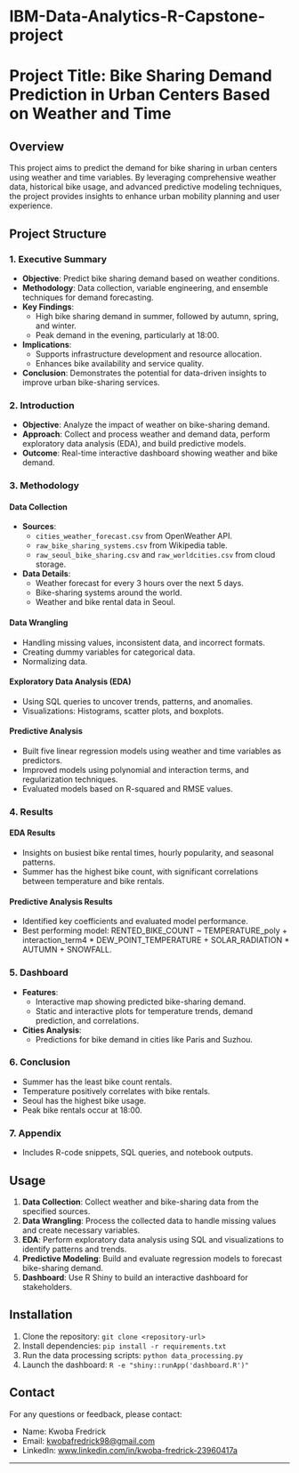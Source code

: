# IBM-Data-Analytics-R-Capstone-project

# Project Title: Bike Sharing Demand Prediction in Urban Centers Based on Weather and Time

## Overview
This project aims to predict the demand for bike sharing in urban centers using weather and time variables. By leveraging comprehensive weather data, historical bike usage, and advanced predictive modeling techniques, the project provides insights to enhance urban mobility planning and user experience.

## Project Structure

### 1. Executive Summary
- **Objective**: Predict bike sharing demand based on weather conditions.
- **Methodology**: Data collection, variable engineering, and ensemble techniques for demand forecasting.
- **Key Findings**: 
  - High bike sharing demand in summer, followed by autumn, spring, and winter.
  - Peak demand in the evening, particularly at 18:00.
- **Implications**: 
  - Supports infrastructure development and resource allocation.
  - Enhances bike availability and service quality.
- **Conclusion**: Demonstrates the potential for data-driven insights to improve urban bike-sharing services.

### 2. Introduction
- **Objective**: Analyze the impact of weather on bike-sharing demand.
- **Approach**: Collect and process weather and demand data, perform exploratory data analysis (EDA), and build predictive models.
- **Outcome**: Real-time interactive dashboard showing weather and bike demand.

### 3. Methodology
#### Data Collection
- **Sources**:
  - `cities_weather_forecast.csv` from OpenWeather API.
  - `raw_bike_sharing_systems.csv` from Wikipedia table.
  - `raw_seoul_bike_sharing.csv` and `raw_worldcities.csv` from cloud storage.
- **Data Details**:
  - Weather forecast for every 3 hours over the next 5 days.
  - Bike-sharing systems around the world.
  - Weather and bike rental data in Seoul.

#### Data Wrangling
- Handling missing values, inconsistent data, and incorrect formats.
- Creating dummy variables for categorical data.
- Normalizing data.

#### Exploratory Data Analysis (EDA)
- Using SQL queries to uncover trends, patterns, and anomalies.
- Visualizations: Histograms, scatter plots, and boxplots.

#### Predictive Analysis
- Built five linear regression models using weather and time variables as predictors.
- Improved models using polynomial and interaction terms, and regularization techniques.
- Evaluated models based on R-squared and RMSE values.

### 4. Results
#### EDA Results
- Insights on busiest bike rental times, hourly popularity, and seasonal patterns.
- Summer has the highest bike count, with significant correlations between temperature and bike rentals.

#### Predictive Analysis Results
- Identified key coefficients and evaluated model performance.
- Best performing model: RENTED_BIKE_COUNT ~ TEMPERATURE_poly + interaction_term4 * DEW_POINT_TEMPERATURE + SOLAR_RADIATION * AUTUMN + SNOWFALL.

### 5. Dashboard
- **Features**:
  - Interactive map showing predicted bike-sharing demand.
  - Static and interactive plots for temperature trends, demand prediction, and correlations.
- **Cities Analysis**:
  - Predictions for bike demand in cities like Paris and Suzhou.

### 6. Conclusion
- Summer has the least bike count rentals.
- Temperature positively correlates with bike rentals.
- Seoul has the highest bike usage.
- Peak bike rentals occur at 18:00.

### 7. Appendix
- Includes R-code snippets, SQL queries, and notebook outputs.

## Usage
1. **Data Collection**: Collect weather and bike-sharing data from the specified sources.
2. **Data Wrangling**: Process the collected data to handle missing values and create necessary variables.
3. **EDA**: Perform exploratory data analysis using SQL and visualizations to identify patterns and trends.
4. **Predictive Modeling**: Build and evaluate regression models to forecast bike-sharing demand.
5. **Dashboard**: Use R Shiny to build an interactive dashboard for stakeholders.

## Installation
1. Clone the repository: `git clone <repository-url>`
2. Install dependencies: `pip install -r requirements.txt`
3. Run the data processing scripts: `python data_processing.py`
4. Launch the dashboard: `R -e "shiny::runApp('dashboard.R')"`

## Contact
For any questions or feedback, please contact:
- Name: Kwoba Fredrick
- Email: kwobafredrick98@gmail.com
- LinkedIn: www.linkedin.com/in/kwoba-fredrick-23960417a

---

